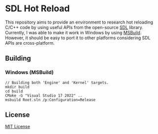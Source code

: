 # SDL Hot Reload

This repository aims to provide an environment to research hot reloading C/C++ code by using useful APIs from the
open-source [SDL](https://www.libsdl.org/) library. Currently, I was able to make it work in Windows by
using [MSBuild](https://github.com/dotnet/msbuild). However, it should be easy
to port it to other platforms considering SDL APIs are cross-platform.

## Building

### Windows (MSBuild)

```
// Building both 'Engine' and 'Kernel' targets.
mkdir build
cd build
CMake -G "Visual Studio 17 2022" ..
msbuild Root.sln /p:Configuration=Release
```

## License

[MIT License](https://github.com/iozsaygi/sdl-hot-reload/blob/main/LICENSE)
